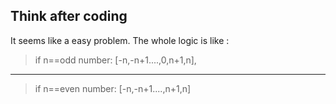 ## Think after coding

It seems like a easy problem. 
The whole logic is like :
>if n==odd number:
    [-n,-n+1....,0,n+1,n],
---    
>if n==even number:
    [-n,-n+1....,n+1,n]

